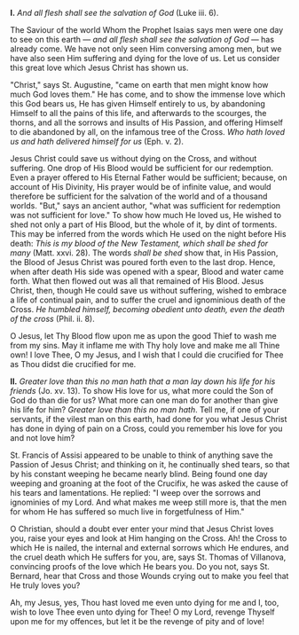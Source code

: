 
**I\.** *And all flesh shall see the salvation of God* (Luke iii. 6).

The Saviour of the world Whom the Prophet Isaias says men were one day to see on this earth — *and all flesh shall see the salvation of God* — has already come. We have not only seen Him conversing among men, but we have also seen Him suffering and dying for the love of us. Let us consider this great love which Jesus Christ has shown us.

\"Christ,\" says St. Augustine, \"came on earth that men might know how much God loves them.\" He has come, and to show the immense love which this God bears us, He has given Himself entirely to us, by abandoning Himself to all the pains of this life, and afterwards to the scourges, the thorns, and all the sorrows and insults of His Passion, and offering Himself to die abandoned by all, on the infamous tree of the Cross. *Who hath loved us and hath delivered himself for us* (Eph. v. 2).

Jesus Christ could save us without dying on the Cross, and without suffering. One drop of His Blood would be sufficient for our redemption. Even a prayer offered to His Eternal Father would be sufficient; because, on account of His Divinity, His prayer would be of infinite value, and would therefore be sufficient for the salvation of the world and of a thousand worlds. \"But,\" says an ancient author, \"what was sufficient for redemption was not sufficient for love.\" To show how much He loved us, He wished to shed not only a part of His Blood, but the whole of it, by dint of torments. This may be inferred from the words which He used on the night before His death: *This is my blood of the New Testament, which shall be shed for many* (Matt. xxvi. 28). The words *shall be shed* show that, in His Passion, the Blood of Jesus Christ was poured forth even to the last drop. Hence, when after death His side was opened with a spear, Blood and water came forth. What then flowed out was all that remained of His Blood. Jesus Christ, then, though He could save us without suffering, wished to embrace a life of continual pain, and to suffer the cruel and ignominious death of the Cross. *He humbled himself, becoming obedient unto death, even the death of the cross* (Phil. ii. 8).

O Jesus, let Thy Blood flow upon me as upon the good Thief to wash me from my sins. May it inflame me with Thy holy love and make me all Thine own! I love Thee, O my Jesus, and I wish that I could die crucified for Thee as Thou didst die crucified for me.

**II\.** *Greater love than this no man hath that a man lay down his life for his friends* (Jo. xv. 13). To show His love for us, what more could the Son of God do than die for us? What more can one man do for another than give his life for him? *Greater love than this no man hath*. Tell me, if one of your servants, if the vilest man on this earth, had done for you what Jesus Christ has done in dying of pain on a Cross, could you remember his love for you and not love him?

St. Francis of Assisi appeared to be unable to think of anything save the Passion of Jesus Christ; and thinking on it, he continually shed tears, so that by his constant weeping he became nearly blind. Being found one day weeping and groaning at the foot of the Crucifix, he was asked the cause of his tears and lamentations. He replied: \"I weep over the sorrows and ignominies of my Lord. And what makes me weep still more is, that the men for whom He has suffered so much live in forgetfulness of Him.\"

O Christian, should a doubt ever enter your mind that Jesus Christ loves you, raise your eyes and look at Him hanging on the Cross. Ah! the Cross to which He is nailed, the internal and external sorrows which He endures, and the cruel death which He suffers for you, are, says St. Thomas of Villanova, convincing proofs of the love which He bears you. Do you not, says St. Bernard, hear that Cross and those Wounds crying out to make you feel that He truly loves you?

Ah, my Jesus, yes, Thou hast loved me even unto dying for me and I, too, wish to love Thee even unto dying for Thee! O my Lord, revenge Thyself upon me for my offences, but let it be the revenge of pity and of love!

